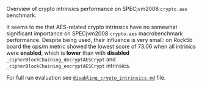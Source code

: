 Overview of crypto intrinsics performance on SPECjvm2008 `crypto.aes` benchmark.

It seems to me that AES-related crypto intrinsics have no somewhat significant importance on SPECjvm2008 `crypto.aes` macrobenchmark performance. Despite being used, their influence is very small: on Rock5b board the ops/m metric showed the lowest score of 73.06 when all intrinics were **enabled**, which is **lower** than with **disabled** `_cipherBlockChaining_decryptAESCrypt` and `_cipherBlockChaining_encryptAESCrypt` intrinsics.

For full run evaluation see [`disabling_crypto_intrinsics.md`](https://github.com/ArsenyBochkarev/OpenJDK-RISCV-Intrinsics/blob/main/docs/benchmarks/macro/SPECjbb2015/cpu/aarch64/disabling_crypto_intrinsics.md) file.
